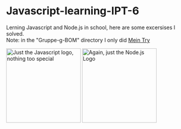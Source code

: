 # Javascript-learning-IPT-6
Lerning Javascript and Node.js in school, here are some excersises I solved.<br>
Note: in the "Gruppe-g-BOM" directory I only did [Mein Try](Javascript-learning-IPT-6/Gruppe-g-BOM/vortrag-gruppe-g-bom/Mein%20try/)

<img src="https://upload.wikimedia.org/wikipedia/commons/thumb/6/6a/JavaScript-logo.png/800px-JavaScript-logo.png" alt="Just the Javascript logo, nothing too special" height="200"/>   <img src="https://nodejs.org/static/images/logo.svg" alt="Again, just the Node.js Logo" height="200"/>
